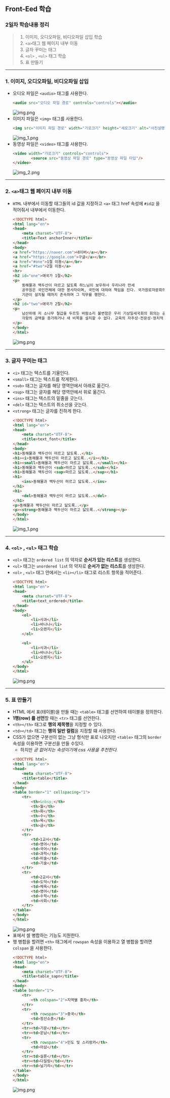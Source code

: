## Front-Eed 학습

### 2일차 학습내용 정리
> 1. 이미지, 오디오파일, 비디오파일 삽입 학습
> 2. `<a>`태그 웹 페이지 내부 이동
> 3. 글자 꾸미는 태그
> 4. `<ol>` , `<ul>` 태그 학습
> 5. 표 만들기
---
### 1. 이미지, 오디오파일, 비디오파일 삽입
- 오디오 파일은 `<audio>` 태그를 사용한다.
    ```html
    <audio src="오디오 파일 경로" controls="controls"></audio>
    ```
  ![img.png](../images/day02/img01.png)
- 이미지 파일은 `<img>` 태그를 사용한다.
    ```html
    <img src="이미지 파일 경로" width="가로크기" height="세로크기" alt="사진설명">
    ```
  ![img_1.png](../images/day02/img02.png)
- 동영상 파일은 `<video>` 태그를 사용한다.
    ```html
    <video width="가로크기" controls="controls">
            <source src="동영상 파일 경로" type="동영상 파일 타입"/>
    </video>
    ```
  ![img_2.png](../images/day02/img03.png)
---
### 2. `<a>`태그 웹 페이지 내부 이동
- `HTML` 내부에서 이동할 태그들의 id 값을 지정하고 `<a>` 태그 href 속성에 `#id값` 을 적어줘서 내부에서 이동한다.
  ```html
  <!DOCTYPE html>
  <html lang="en">
  <head>
      <meta charset="UTF-8">
      <title>Text anchorInner</title>
  </head>
  <body>
  <a href="https://naver.com">네이버</a></br>
  <a href="https://google.com">구글</a></br>
  <a href="#one">1절 이동</a></br>
  <a href="#two">2절 이동</a>
  <hr>
  <h2 id="one">애국가 1절</h2>
  <p>
      동해물과 백두산이 마르고 닳도록 하느님이 보우하사 우리나라 만세
      공무원은 국민전체에 대한 봉사자이며, 국민에 대하여 책임을 진다. 국가원로자문회의의 조직·직무범위 기타 필요한 사항은 법률로 정한다. 이 헌법시행 당시에 이 헌법에 의하여 새로 설치될 기관의 권한에 속하는 직무를 행하고 있는 기관은 이 헌법에 의하여 새로운
      기관이 설치될 때까지 존속하며 그 직무를 행한다.
  </p>
  <h2 id="two">애국가 2절</h2>
  <p>
      남산위에 저 소나무 철갑을 두르듯 바람소리 불변함은 우리 기상일세국회의 회의는 공개한다. 다만, 출석의원 과반수의 찬성이 있거나 의장이 국가의 안전보장을 위하여 필요하다고 인정할 때에는 공개하지 아니할 수 있다. 국회는 정부의 동의없이 정부가 제출한 지출예산
      각항의 금액을 증가하거나 새 비목을 설치할 수 없다. 교육의 자주성·전문성·정치적 중립성 및 대학의 자율성은 법률이 정하는 바에 의하여 보장된다.
  </p>
  </body>
  </html>
  ```
  ![img.png](../images/day02/img04.png)
---
### 3. 글자 꾸미는 태그
- `<i>` 태그는 텍스트를 기울인다.
- `<small>` 태그는 텍스트를 작게한다.
- `<sub>` 태그는 글자를 해당 영역안에서 아래로 옮긴다.
- `<sup>` 태그는 글자를 해당 영역안에서 위로 옮긴다.
- `<ins>` 태그는 텍스트의 밑줄을 긋는다.
- `<del>` 태그는 텍스트의 취소선을 긋는다.
- `<strong>` 태그는 글자를 진하게 한다.
  ```html
  <!DOCTYPE html>
  <html lang="en">
  <head>
      <meta charset="UTF-8">
      <title>text_font</title>
  </head>
  <body>
  <h1>동해물과 백두산이 마르고 닳도록..</h1>
  <h1><i>동해물과 백두산이 마르고 닳도록..</i></h1>
  <h1><small>동해물과 백두산이 마르고 닳도록..</small></h1>
  <h1>동해물과 백두산이 <sub>마르고 닳도록..</sub></h1>
  <h1>동해물과 백두산이 <sup>마르고 닳도록..</sup></h1>
  <h1>
      <ins>동해물과 백두산이 마르고 닳도록..</ins>
  </h1>
  <h1>
      <del>동해물과 백두산이 마르고 닳도록..</del>
  </h1>
  <p>동해물과 백두산이 마르고 닳도록..</p>
  <p><strong>동해물과 백두산이 마르고 닳도록..</strong></p>
  </body>
  </html>
  ```
  ![img_1.png](../images/day02/img05.png)
---
### 4. `<ol>` , `<ul>` 태그 학습
- `<ol>` 태그는 `ordered list` 의 약자로 **순서가 있는 리스트**를 생성한다.
- `<ul>` 태그는 `unordered lis`t 의 약자로 **순서가 없는 리스트**를 생성한다.
- `<ol>` , `<ul>` 태그 안에서는 `<li></li>` 태그로 리스트 항목을 적어준다.
  ```html
  <!DOCTYPE html>
  <html lang="en">
  <head>
      <meta charset="UTF-8">
      <title>text_ordered</title>
  </head>
  <body>
      <ol>
          <li>사과</li>
          <li>바나나</li>
          <li>오렌지</li>
      </ol>
  
      <ul>
          <li>사과</li>
          <li>바나나</li>
          <li>오렌지</li>
      </ul>
  </body>
  </html>
  ```
  ![img.png](../images/day02/img06.png)
---
### 5. 표 만들기
- HTML 에서 표(테이블)을 만들 때는 `<table>` 태그를 선언하여 테이블을 정의한다.
- **1행(row) 를 선언**할 때는 `<tr>` 태그를 선언한다.
- `<th></th>` 태그로 **행의 제목행**을 지정할 수 있다.
- `<td></td>` 태그는 **행의 일반 컬럼**을 지정할 떄 사용한다.
- CSS가 없으면 구분선이 없는 그냥 형식만 표로 나오지만 `<table>` 태그의 `border` 속성을 이용하면 구분선을 만들 수있다.
  - 하지만 _곧 없어지는 속성이기에 css 사용을 추천한다._
  ```html
  <!DOCTYPE html>
  <html lang="en">
  <head>
      <meta charset="UTF-8">
      <title>table</title>
  </head>
  <body>
  <table border="1" cellspacing="1">
      <tr>
          <th>&nbsp;</th>
          <th>월</th>
          <th>화</th>
          <th>수</th>
          <th>목</th>
          <th>금</th>
      </tr>
      <tr>
          <td>1교시</td>
          <td>영어</td>
          <td>국어</td>
          <td>과학</td>
          <td>미술</td>
          <td>기술</td>
      </tr>
      <tr>
          <td>2교시</td>
          <td>도덕</td>
          <td>체육</td>
          <td>영어</td>
          <td>수학</td>
          <td>사회</td>
      </tr>
  </table>
  </body>
  </html>
  ```
  ![img.png](../images/day02/img07.png)
- 표에서 셀 병합하는 기능도 지원한다.
- 행 병합을 할려면 `<th>` 태그에서 `rowspan` 속성을 이용하고 열 병합을 할려면 `colspan` 을 사용한다.
  ```html
  <!DOCTYPE html>
  <html lang="en">
  <head>
      <meta charset="UTF-8">
      <title>table_sapn</title>
  </head>
  <body>
  <table border="1">
      <tr>
          <th colspan="2">지역별 홍차</th>
      </tr>
      <tr>
          <th rowspan="3">중국</th>
          <td>정산소총</td>
      </tr>
      <tr><td>기문</td></tr>
      <tr><td>운남</td></tr>
      <tr>
          <th rowspan="4">인도 및 스리랑카</th>
          <td>아삼</td>
      </tr>
      <tr><td>실론</td></tr>
      <tr><td>다질링</td></tr>
      <tr><td>닐기리</td></tr>
  </table>
  </body>
  </html>
  ```
  ![img.png](../images/day02/img08.png)